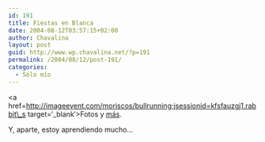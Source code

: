 ```yaml
---
id: 191
title: Fiestas en Blanca
date: 2004-08-12T03:57:15+02:00
author: Chavalina
layout: post
guid: http://www.wp.chavalina.net/?p=191
permalink: /2004/08/12/post-191/
categories:
  - Sólo mío
---
```

<a href=http://imageevent.com/moriscos/bullrunning;jsessionid=kfsfauzgj1.rabbit\_s target=&prime;\_blank&prime;>Fotos</a> y <a href=http://www.blanca.es/fiestas/encierro/encierro1.htm target=&prime;_blank&prime;>más</a>.

Y, aparte, estoy aprendiendo mucho…